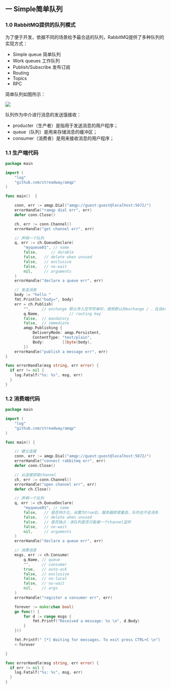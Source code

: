 ## 一 Simple简单队列

### 1.0 RabbitMQ提供的队列模式

为了便于开发，依据不同的场景给予最合适的队列，RabbitMQ提供了多种队列的实现方式：
- Simple queue 简单队列
- Work queues 工作队列
- Publish/Subscribe 发布订阅
- Routing
- Topics
- RPC

简单队列如图所示：  

![](../images/arch/mq-14)  

队列作为中介进行消息的发送饿接收：
- producter（生产者）是指用于发送消息的用户程序；
- queue（队列）是用来存储消息的缓冲区；
- consumer（消费者）是用来接收消息的用户程序；

### 1.1 生产端代码

```go
package main

import (
	"log"
	"github.com/streadway/amqp"
)

func main()  {

	conn, err := amqp.Dial("amqp://guest:guest@localhost:5672/")
	errorHandle("ramqp dial err", err)
	defer conn.Close()

	ch, err := conn.Channel()
	errorHandle("get channel err", err)

    // 声明一个队列
	q, err := ch.QueueDeclare(
		"myqueue01", // name
		false,   	// durable
		false,   // delete when unused
		false,   // exclusive
		false,   // no-wait
		nil,     // arguments
	)
	errorHandle("declare a queue err", err)

	// 发送消息
	body := "hello "
	fmt.Println("body=", body)
	err = ch.Publish(
		"",     // exchange 默认传入空字符串时，使用默认的exchange / ，在该exchange中查找对应的queue
		q.Name, 			// routing key
		false,  // mandatory
		false,  // immediate
		amqp.Publishing {
			DeliveryMode: amqp.Persistent,
			ContentType: "text/plain",
			Body:        []byte(body),
		})
	errorHandle("publish a message err", err)
}

func errorHandle(msg string, err error) {
  if err != nil {
	log.Fatalf("%s: %s", msg, err)
  }
}
```

### 1.2 消费端代码

```go
package main

import (
	"log"
	"github.com/streadway/amqp"
)

func main() {

	// 建立连接
	conn, err := amqp.Dial("amqp://guest:guest@localhost:5672/")
	errorHandle("connect rabbitmq err", err)
	defer conn.Close()

	// 从连接获取channel
	ch, err := conn.Channel()
	errorHandle("open channel err", err)
	defer ch.Close()

	// 声明一个队列
	q, err := ch.QueueDeclare(
		"myqueue01", // name
		false,   // 是否持久化，设置为true后，服务器即使重启，队列也不会消失
		false,   // delete when unused
		false,   // 是否独占：该队列是否只能被一个channel监听
		false,   // no-wait
		nil,     // arguments
	)
	errorHandle("declare a queue err", err)

	// 消费消息
	msgs, err := ch.Consume(
		q.Name, // queue
		"",     // consumer
		true,   // auto-ack
		false,  // exclusive
		false,  // no-local
		false,  // no-wait
		nil,    // args
	)
	errorHandle("register a consumer err", err)

	forever := make(chan bool)
	go func() {
		for d := range msgs {
			fmt.Printf("Received a message: %s \n", d.Body)
		}
	}()

	fmt.Printf(" [*] Waiting for messages. To exit press CTRL+C \n")
	<-forever

}

func errorHandle(msg string, err error) {
  if err != nil {
	log.Fatalf("%s: %s", msg, err)
  }
}
```